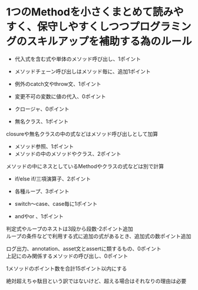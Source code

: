 # 1つのMethodを小さくまとめて読みやすく、保守しやすくしつつプログラミングのスキルアップを補助する為のルール


- 代入式を含む式や単体のメソッド呼び出し、1ポイント
- メソッドチェーン呼び出しはメソッド毎に、追加1ポイント
- 例外のcatch文やthrow文、1ポイント
- 変更不可の変数に値の代入、0ポイント


- クロージャ、0ポイント
- 無名クラス、1ポイント

closureや無名クラスの中の式などはメソッド呼び出しとして加算

- メソッド参照、1ポイント
- メソッドの中のメソッドやクラス、2ポイント

メソッドの中にネスとしているMethodやクラスの式などは別で計算


- if/else if/三項演算子、2ポイント

- 各種ループ、3ポイント
- switch～case、case毎に1ポイント
- andやor 、1ポイント

判定式やループのネストは3段から段数-2ポイント追加  
ループの条件などで利用する式に追加の式があるとき、追加式の数ポイント追加


ログ出力、annotation、asset文とassertに類するもの、0ポイント  
上記にのみ関係するメソッドの呼び出し、0ポイント


1メソッドのポイント数を合計15ポイント以内にする

絶対超えちゃ駄目という訳ではないけど、超える場合はそれなりの理由は必要

